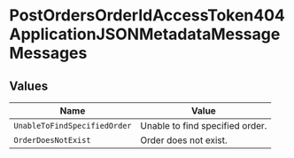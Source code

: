 # PostOrdersOrderIdAccessToken404ApplicationJSONMetadataMessageMessages


## Values

| Name                            | Value                           |
| ------------------------------- | ------------------------------- |
| `UnableToFindSpecifiedOrder`    | Unable to find specified order. |
| `OrderDoesNotExist`             | Order does not exist.           |